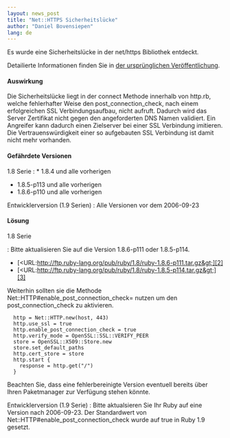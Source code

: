 ```yaml
---
layout: news_post
title: "Net::HTTPS Sicherheitslücke"
author: "Daniel Bovensiepen"
lang: de
---
```


Es wurde eine Sicherheitslücke in der net/https Bibliothek entdeckt.

Detailierte Informationen finden Sie in [der ursprünglichen
Veröffentlichung][1].

#### Auswirkung

Die Sicherheitslücke liegt in der connect Methode innerhalb von http.rb,
welche fehlerhafter Weise den post\_connection\_check, nach einem
erfolgreichen SSL Verbindungsaufbau, nicht aufruft. Dadurch wird das
Server Zertifikat nicht gegen den angeforderten DNS Namen validiert. Ein
Angreifer kann dadurch einen Zielserver bei einer SSL Verbindung
imitieren. Die Vertrauenswürdigkeit einer so aufgebauten SSL Verbindung
ist damit nicht mehr vorhanden.

#### Gefährdete Versionen

1.8 Serie
: * 1\.8.4 und alle vorherigen
  * 1\.8.5-p113 und alle vorherigen
  * 1\.8.6-p110 und alle vorherigen

Entwicklerversion (1.9 Serien)
: Alle Versionen vor dem 2006-09-23

#### Lösung

1.8 Serie

: Bitte aktualisieren Sie auf die Version 1.8.6-p111 oder 1.8.5-p114.
  
  * [&lt;URL:http://ftp.ruby-lang.org/pub/ruby/1.8/ruby-1.8.6-p111.tar.gz&gt;][2]
  * [&lt;URL:http://ftp.ruby-lang.org/pub/ruby/1.8/ruby-1.8.5-p114.tar.gz&gt;][3]
  
  Weiterhin sollten sie die Methode
  Net::HTTP#enable\_post\_connection\_check= nutzen um den
  post\_connection\_check zu aktivieren.
  
      http = Net::HTTP.new(host, 443)
      http.use_ssl = true
      http.enable_post_connection_check = true
      http.verify_mode = OpenSSL::SSL::VERIFY_PEER
      store = OpenSSL::X509::Store.new
      store.set_default_paths
      http.cert_store = store
      http.start {
        response = http.get("/")
      }
  
  Beachten Sie, dass eine fehlerbereinigte Version eventuell bereits
  über Ihren Paketmanager zur Verfügung stehen könnte.

Entwicklerversion (1.9 Serie)
: Bitte aktualsieren Sie Ihr Ruby auf eine Version nach 2006-09-23. Der
  Standardwert von Net::HTTP#enable\_post\_connection\_check wurde auf
  true in Ruby 1.9 gesetzt.



[1]: http://www.isecpartners.com/advisories/2007-006-rubyssl.txt 
[2]: http://ftp.ruby-lang.org/pub/ruby/1.8/ruby-1.8.6-p111.tar.gz 
[3]: http://ftp.ruby-lang.org/pub/ruby/1.8/ruby-1.8.5-p114.tar.gz 
